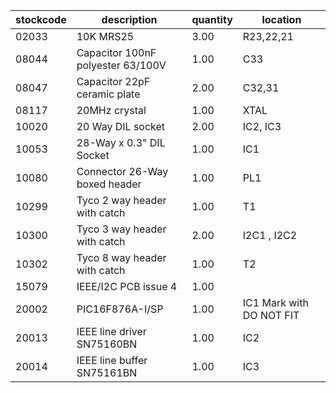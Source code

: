 |stockcode|description|quantity|location|
|---------|-----------|--------|--------|
|02033|10K MRS25|3.00|R23,22,21|
|08044|Capacitor 100nF polyester 63/100V|1.00|C33|
|08047|Capacitor 22pF ceramic plate|2.00|C32,31|
|08117|20MHz crystal|1.00|XTAL|
|10020|20 Way DIL socket|2.00|IC2, IC3|
|10053|28-Way x 0.3" DIL Socket|1.00|IC1|
|10080|Connector 26-Way boxed header|1.00|PL1|
|10299|Tyco 2 way header with catch|1.00|T1|
|10300|Tyco 3 way header with catch|2.00|I2C1 , I2C2|
|10302|Tyco 8 way header with catch|1.00|T2|
|15079|IEEE/I2C PCB issue 4|1.00||
|20002|PIC16F876A-I/SP|1.00|IC1  Mark with  DO NOT FIT|
|20013|IEEE line driver SN75160BN|1.00|IC2|
|20014|IEEE line buffer SN75161BN|1.00|IC3|
